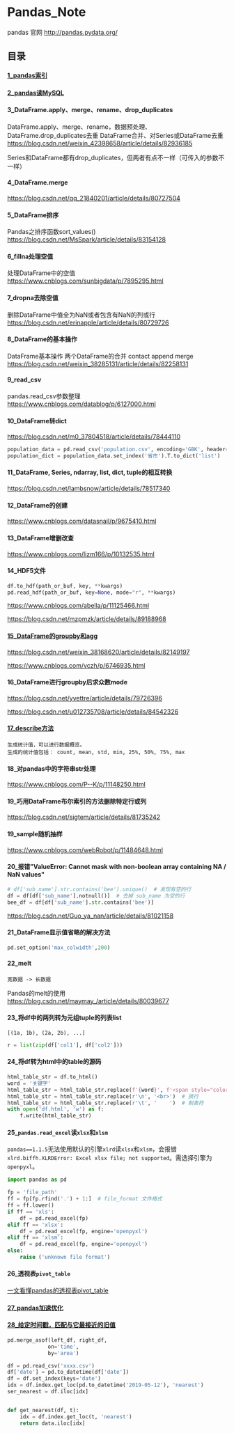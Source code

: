# Pandas_Note

pandas 官网  http://pandas.pydata.org/

## 目录

#### [1_pandas索引](https://github.com/MrCat9/Pandas_Note/blob/master/pandas_loc.py)

#### [2_pandas读MySQL](https://github.com/MrCat9/Pandas_Note/blob/master/pandas_use_mysql.py)

#### 3_DataFrame.apply、merge、rename、drop_duplicates

DataFrame.apply、merge、rename，数据预处理、DataFrame.drop_duplicates去重    DataFrame合并、对Series或DataFrame去重  https://blog.csdn.net/weixin_42398658/article/details/82936185

Series和DataFrame都有drop_duplicates，但两者有点不一样（可传入的参数不一样）

#### 4_DataFrame.merge

https://blog.csdn.net/qq_21840201/article/details/80727504

#### 5_DataFrame排序

Pandas之排序函数sort_values()  https://blog.csdn.net/MsSpark/article/details/83154128

#### 6_fillna处理空值

处理DataFrame中的空值  https://www.cnblogs.com/sunbigdata/p/7895295.html

#### 7_dropna去除空值

删除DataFrame中值全为NaN或者包含有NaN的列或行  https://blog.csdn.net/erinapple/article/details/80729726

#### 8_DataFrame的基本操作

DataFrame基本操作  两个DataFrame的合并  contact  append  merge  https://blog.csdn.net/weixin_38285131/article/details/82258131

#### 9_read_csv

pandas.read_csv参数整理  https://www.cnblogs.com/datablog/p/6127000.html

#### 10_DataFrame转dict

https://blog.csdn.net/m0_37804518/article/details/78444110

```python
population_data = pd.read_csv('population.csv', encoding='GBK', header=None, names=['省市', '人口数'])  # DataFrame
population_dict = population_data.set_index('省市').T.to_dict('list')  # dict  # set_index() 设置索引
```

#### 11_DataFrame, Series, ndarray, list, dict, tuple的相互转换

https://blog.csdn.net/lambsnow/article/details/78517340


#### 12_DataFrame的创建

https://www.cnblogs.com/datasnail/p/9675410.html

#### 13_DataFrame增删改查

https://www.cnblogs.com/lizm166/p/10132535.html

#### 14_HDF5文件

```python
df.to_hdf(path_or_buf, key, **kwargs)
pd.read_hdf(path_or_buf, key=None, mode="r", **kwargs)
```

https://www.cnblogs.com/abella/p/11125466.html

https://blog.csdn.net/mzpmzk/article/details/89188968

#### [15_DataFrame的groupby和agg](https://github.com/MrCat9/Pandas_Note/blob/master/df_groupby_agg.py)

https://blog.csdn.net/weixin_38168620/article/details/82149197

https://www.cnblogs.com/vczh/p/6746935.html

#### 16_DataFrame进行groupby后求众数mode

https://blog.csdn.net/yvettre/article/details/79726396

https://blog.csdn.net/u012735708/article/details/84542326

#### [17_describe方法](https://github.com/MrCat9/Pandas_Note/blob/master/pandas_describe.py)

```
生成统计值，可以进行数据概览。
生成的统计值包括： count, mean, std, min, 25%, 50%, 75%, max
```

#### 18_对pandas中的字符串str处理

https://www.cnblogs.com/P--K/p/11148250.html

#### 19_巧用DataFrame布尔索引的方法删除特定行或列

https://blog.csdn.net/sigtem/article/details/81735242

#### 19_sample随机抽样

https://www.cnblogs.com/webRobot/p/11484648.html

#### 20_报错"ValueError: Cannot mask with non-boolean array containing NA / NaN values"

```python
# df['sub_name'].str.contains('bee').unique()  # 发现有空的行
df = df[df['sub_name'].notnull()]  # 去掉 sub_name 为空的行
bee_df = df[df['sub_name'].str.contains('bee')]
```

https://blog.csdn.net/Guo_ya_nan/article/details/81021158

#### 21_DataFrame显示值省略的解决方法

```python
pd.set_option('max_colwidth',200)
```

#### 22_melt

```
宽数据 -> 长数据
```

Pandas的melt的使用 https://blog.csdn.net/maymay_/article/details/80039677

#### 23_将df中的两列转为元组tuple的列表list

`[(1a, 1b), (2a, 2b), ...]`

```python
r = list(zip(df['col1'], df['col2']))
```

#### 24_将df转为html中的table的源码

```python
html_table_str = df.to_html()
word = '关键字'
html_table_str = html_table_str.replace(f'{word}', f'<span style="color: red">{word}</span>')  # 关键字加红
html_table_str = html_table_str.replace(r'\n', '<br>')  # 换行
html_table_str = html_table_str.replace(r'\t', '    ')  # 制表符
with open('df.html', 'w') as f:
    f.write(html_table_str)
```

#### 25_`pandas.read_excel`读`xlsx`和`xlsm`

`pandas==1.1.5`无法使用默认的引擎`xlrd`读`xlsx`和`xlsm`，会报错`xlrd.biffh.XLRDError: Excel xlsx file; not supported`。需选择引擎为`openpyxl`。

```python
import pandas as pd

fp = 'file_path'
ff = fp[fp.rfind('.') + 1:]  # file_format 文件格式
ff = ff.lower()
if ff == 'xls':
	df = pd.read_excel(fp)
elif ff == 'xlsx':
	df = pd.read_excel(fp, engine='openpyxl')
elif ff == 'xlsm':
	df = pd.read_excel(fp, engine='openpyxl')
else:
	raise ('unknown file format')
```

#### 26_透视表`pivot_table`

[一文看懂pandas的透视表pivot_table](https://www.cnblogs.com/Yanjy-OnlyOne/p/11195621.html)

#### [27_pandas加速优化](https://github.com/MrCat9/Pandas_Note/blob/master/pandas_acc.ipynb)

#### [28_给定时间戳，匹配与它最接近的旧值](https://blog.csdn.net/domodo2012/article/details/111573679)

```python
pd.merge_asof(left_df, right_df,
             on='time',
             by='area')
```

```python
df = pd.read_csv('xxxx.csv')
df['date'] = pd.to_datetime(df['date'])
df = df.set_index(keys='date')
idx = df.index.get_loc(pd.to_datetime('2019-05-12'), 'nearest')
ser_nearest = df.iloc[idx]


def get_nearest(df, t):
    idx = df.index.get_loc(t, 'nearest')
    return data.iloc[idx]
```

